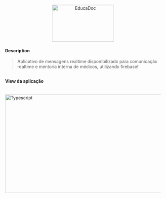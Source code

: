 <div align="center"><br>
  <img align="center" alt="EducaDoc" height="120" width="200" src="https://cdn.discordapp.com/attachments/901928078748557315/989334714651398144/logo_educadoc.png">
</div>


<h4>Description</h4>
<blockquote>
<p>Aplicativo de mensagens realtime disponibilizado para comunicação realtime e mentoria interna de médicos, utilizando firebase!</p>
</blockquote>

##

<h4>View da aplicação</h4>
<div style="display: inline_block"><br>
  <img align="center" alt="Typescript" height="320" width="614" src="https://media.discordapp.net/attachments/901928078748557315/989336023056134144/educadoc_mockup_app.png">
</div>
